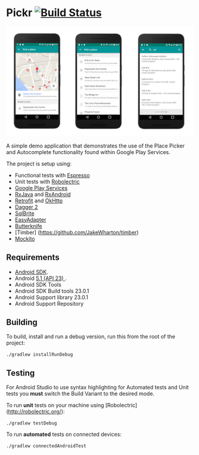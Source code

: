 Pickr [![Build Status](https://travis-ci.org/hitherejoe/Pickr.svg?branch=master)](https://travis-ci.org/hitherejoe/Pickr)
=====

<p align="center">
    <img src="images/devices.png" alt="Device screenshots"/>
</p>


A simple demo application that demonstrates the use of the Place Picker and Autocomplete functionality found within Google Play Services.

The project is setup using:

- Functional tests with [Espresso](https://code.google.com/p/android-test-kit/wiki/Espresso)
- Unit tests with [Robolectric](http://robolectric.org/)
- [Google Play Services](https://developers.google.com/android/guides/overview)
- [RxJava](https://github.com/ReactiveX/RxJava) and [RxAndroid](https://github.com/ReactiveX/RxAndroid) 
- [Retrofit](http://square.github.io/retrofit/) and [OkHttp](https://github.com/square/okhttp)
- [Dagger 2](http://google.github.io/dagger/)
- [SqlBrite](https://github.com/square/sqlbrite)
- [EasyAdapter](https://github.com/ribot/easy-adapter)
- [Butterknife](https://github.com/JakeWharton/butterknife)
- [Timber] (https://github.com/JakeWharton/timber)
- [Mockito](http://mockito.org/)

Requirements
------------

 - [Android SDK](http://developer.android.com/sdk/index.html).
 - Android [5.1 (API 23) ](http://developer.android.com/tools/revisions/platforms.html#5.1).
 - Android SDK Tools
 - Android SDK Build tools 23.0.1
 - Android Support library 23.0.1
 - Android Support Repository

Building
--------

To build, install and run a debug version, run this from the root of the project:

    ./gradlew installRunDebug
    
Testing
--------

For Android Studio to use syntax highlighting for Automated tests and Unit tests you **must** switch the Build Variant to the desired mode.

To run **unit** tests on your machine using [Robolectric] (http://robolectric.org/):

    ./gradlew testDebug
    
To run **automated** tests on connected devices:

    ./gradlew connectedAndroidTest